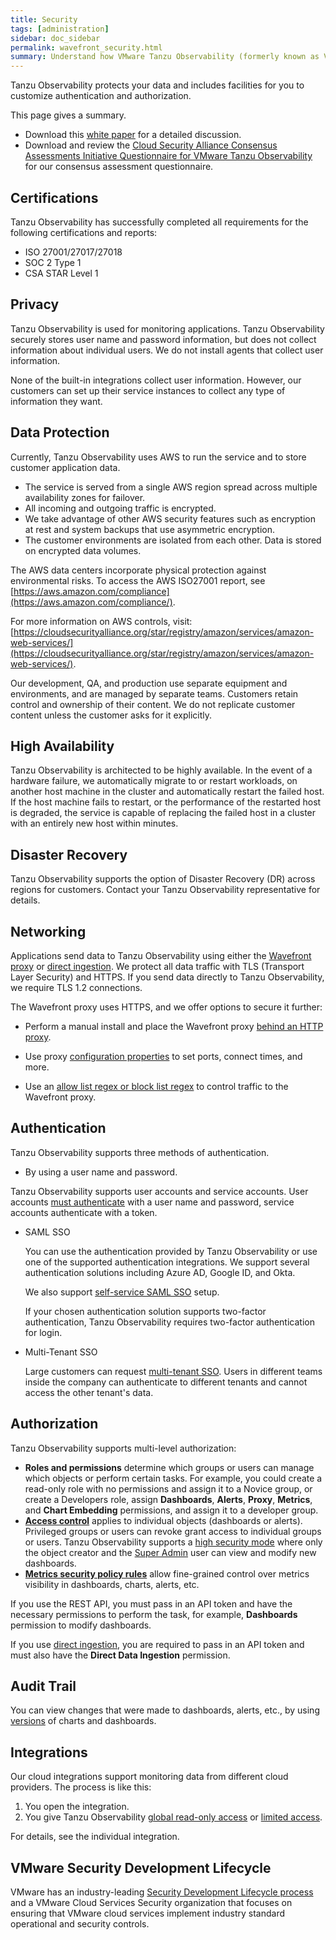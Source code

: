 ```yaml
---
title: Security
tags: [administration]
sidebar: doc_sidebar
permalink: wavefront_security.html
summary: Understand how VMware Tanzu Observability (formerly known as VMware Aria Operations for Applications) secures your data and supports fine-tuning security for your cluster.
---
```


Tanzu Observability protects your data and includes facilities for you to customize authentication and authorization.

This page gives a summary.
* Download this [white paper](https://tanzu.vmware.com/content/white-papers/vmware-tanzu-observability-security-and-privacy) for a detailed discussion. 
* Download and review the [Cloud Security Alliance Consensus Assessments Initiative Questionnaire for VMware Tanzu Observability](https://cloudsecurityalliance.org/star/registry/vmware-inc/) for our consensus assessment questionnaire.

## Certifications

Tanzu Observability has successfully completed all requirements for the following certifications and reports:

*	ISO 27001/27017/27018
*	SOC 2 Type 1
*	CSA STAR Level 1

## Privacy

Tanzu Observability is used for monitoring applications. Tanzu Observability securely stores user name and password information, but does not collect information about individual users. We do not install agents that collect user information.

None of the built-in integrations collect user information. However, our customers can set up their service instances to collect any type of information they want.

## Data Protection

Currently, Tanzu Observability uses AWS to run the service and to store customer application data.

* The service is served from a single AWS region spread across multiple availability zones for failover.
* All incoming and outgoing traffic is encrypted.
* We take advantage of other AWS security features such as encryption at rest and system backups that use asymmetric encryption.
* The customer environments are isolated from each other. Data is stored on encrypted data volumes.

The AWS data centers incorporate physical protection against environmental risks. To
access the AWS ISO27001 report, see [https://aws.amazon.com/compliance](https://aws.amazon.com/compliance/).

For more information on AWS controls, visit:
[https://cloudsecurityalliance.org/star/registry/amazon/services/amazon-web-services/](https://cloudsecurityalliance.org/star/registry/amazon/services/amazon-web-services/).

Our development, QA, and production use separate equipment and environments, and are managed by separate teams.
Customers retain control and ownership of their content. We do not replicate customer content unless the customer asks for it explicitly.

## High Availability

Tanzu Observability is architected to be highly available. In the event of a hardware failure, we automatically migrate to or restart workloads, on another host machine in the cluster and automatically restart the failed host. If the host machine fails to restart, or the performance of the restarted host is degraded, the service is capable of replacing the failed host in a cluster with an entirely new host within minutes.

## Disaster Recovery

Tanzu Observability supports the option of Disaster Recovery (DR) across regions for customers. Contact your Tanzu Observability representative for details.

## Networking

Applications send data to Tanzu Observability using either the [Wavefront proxy](proxies.html) or [direct ingestion](direct_ingestion.html). We protect all data traffic with TLS (Transport Layer Security) and HTTPS. If you send data directly to Tanzu Observability, we require TLS 1.2 connections.

The Wavefront proxy uses HTTPS, and we offer options to secure it further:
* Perform a manual install and place the Wavefront proxy [behind an HTTP proxy](proxies_manual_install.html#configure-wavefront-proxy-with-an-httphttps-proxy).

* Use proxy [configuration properties](proxies_configuring.html#configuration-properties) to set ports, connect times, and more.

* Use an [allow list regex or block list regex](proxies_preprocessor_rules.html#point-filtering-rules) to control traffic to the Wavefront proxy.


## Authentication

Tanzu Observability supports three methods of authentication.

* By using a user name and password.

 Tanzu Observability supports user accounts and service accounts. User accounts [must authenticate](authentication.html) with a user name and password, service accounts authenticate with a token.

* SAML SSO

  You can use the authentication provided by Tanzu Observability or use one of the supported authentication integrations. We support several authentication solutions including Azure AD, Google ID, and Okta.

  We also support [self-service SAML SSO](auth_self_service_sso.html) setup.

  If your chosen authentication solution supports two-factor authentication, Tanzu Observability requires two-factor authentication for login.

* Multi-Tenant SSO

  Large customers can request [multi-tenant SSO](authentication.html#multi-tenant-authentication). Users in different teams inside the company can authenticate to different tenants and cannot access the other tenant's data.


## Authorization

Tanzu Observability supports multi-level authorization:
* **Roles and permissions** determine which groups or users can manage which objects or perform certain tasks. For example, you could create a read-only role with no permissions and assign it to a Novice group, or create a Developers role, assign **Dashboards**, **Alerts**, **Proxy**, **Metrics**, and **Chart Embedding** permissions, and assign it to a developer group.
* [**Access control**](access.html) applies to individual objects (dashboards or alerts). Privileged groups or users can revoke grant access to individual groups or users. Tanzu Observability supports a [high security mode](access.html#change-the-access-control-security-organization-setting) where only the object creator and the [Super Admin](authorization-faq.html#who-is-the-super-admin-user) user can view and modify new dashboards.
* [**Metrics security policy rules**](metrics_security.html) allow fine-grained control over metrics visibility in dashboards, charts, alerts, etc.



If you use the REST API, you must pass in an API token and have the necessary permissions to perform the task, for example, **Dashboards** permission to modify dashboards.

If you use [direct ingestion](direct_ingestion.html), you are required to pass in an API token and must also have the **Direct Data Ingestion** permission.

## Audit Trail

You can view changes that were made to dashboards, alerts, etc., by using [versions](track_adoption.html#examine-versions-of-dashboards-and-alerts) of charts and dashboards.

## Integrations

Our cloud integrations support monitoring data from different cloud providers. The process is like this:
1. You open the integration.
2. You give Tanzu Observability [global read-only access](integrations_aws_overview.html#give-read-only-access-to-your-amazon-account-and-get-the-role-arn) or [limited access](integrations_aws_overview.html#giving-limited-access).

For details, see the individual integration.

## VMware Security Development Lifecycle

VMware has an industry-leading [Security Development Lifecycle process](https://www.vmware.com/security/sdl.html) and a VMware Cloud Services Security organization that focuses on ensuring that VMware cloud services implement industry standard operational and security controls.
